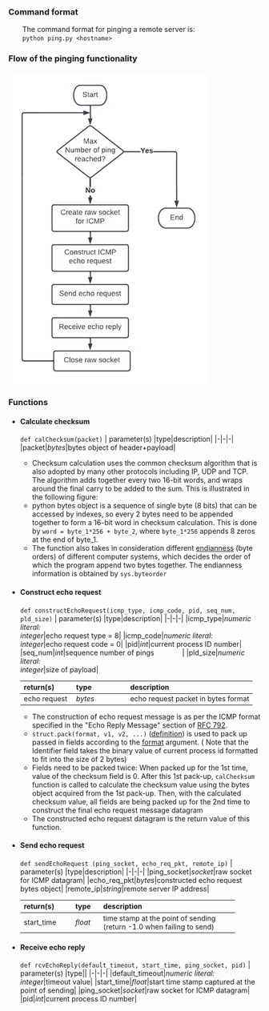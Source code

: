 ### Command format

&emsp;&emsp;The command format for pinging a remote server is:\
&emsp;&emsp;`python ping.py <hostname>`

### Flow of the pinging functionality

<img src="https://github.com/claudiatang/network_programming_python/blob/main/ping/img/ping_flow_chart.png"  width="400" height="auto">

### Functions

- #### Calculate checksum

  `def calChecksum(packet)`
  | parameter(s) |type|description|
  |-|-|-|
  |packet|_bytes_|bytes object of header+payload|
  - Checksum calculation uses the common checksum algorithm that is also adopted by many other protocols including IP, UDP and TCP.
  The algorithm adds together every two 16-bit words, and wraps around the final carry to be added to the sum. This is illustrated in the following figure:
  - python bytes object is a sequence of single byte (8 bits) that can be accessed by indexes, so every 2 bytes need to be appended together to form a 16-bit word in checksum calculation.
  This is done by ```word = byte_1*256 + byte_2```, where ```byte_1*256``` appends 8 zeros at the end of byte_1.
  - The function also takes in consideration different [endianness]("https://getkt.com/blog/endianness-little-endian-vs-big-endian/") (byte orders) of different computer systems, which decides the order of which the program append two bytes together. The endianness information is obtained by ```sys.byteorder```


- #### Construct echo request

  `def constructEchoRequest(icmp_type, icmp_code, pid, seq_num, pld_size)`
  | parameter(s) |type|description|
  |-|-|-|
  |icmp_type|_numeric literal:<br>integer_|echo request type = 8|
  |icmp_code|_numeric literal:<br>integer_|echo request code = 0|
  |pid|_int_|current process ID number|
  |seq_num|_int_|sequence number of pings&emsp;&emsp;&emsp;&emsp;|
  |pld_size|_numeric literal:<br>integer_|size of payload|
  
  |return(s)|type&emsp;&emsp;&emsp;&emsp;&ensp;|description|
  |-|-|-|
  |echo request&nbsp;|_bytes_|echo request packet in bytes format|

  - The construction of echo request message is as per the ICMP format specified in the "Echo Reply Message" section of [RFC 792](https://datatracker.ietf.org/doc/html/rfc792).
  - ```struct.pack(format, v1, v2, ...)``` ([definition](https://docs.python.org/3/library/struct.html#struct.pack)) is used to pack up passed in fields according to the [format](https://docs.python.org/3/library/struct.html#format-characters) argument. ( Note that the Identifier field takes the binary value of current process id formatted to fit into the size of 2 bytes)
  - Fields need to be packed twice:
  When packed up for the 1st time, value of the checksum field is 0.
  After this 1st pack-up, ```calChecksum``` function is called to calculate the checksum value using the bytes object acquired from the 1st pack-up.
  Then, with the calculated checksum value, all fields are being packed up for the 2nd time to construct the final echo request message datagram
  - The constructed echo request datagram is the return value of this function.
  


- #### Send echo request

  `def sendEchoRequest (ping_socket, echo_req_pkt, remote_ip)`
  | parameter(s) |type|description|
  |-|-|-|
  |ping_socket|_socket_|raw socket for ICMP datagram|
  |echo_req_pkt|_bytes_|constructed echo request bytes object|
  |remote_ip|_string_|remote server IP address|

  |return(s)&emsp;&emsp;|type&ensp;&nbsp;|description|
  |-|-|-|
  |start_time|_float_|time stamp at the point of sending<br>(return -1.0 when failing to send)&emsp;&emsp;&ensp;|

- #### Receive echo reply
  `def rcvEchoReply(default_timeout, start_time, ping_socket, pid)`
  | parameter(s) |type||
  |-|-|-|
  |default_timeout|_numeric literal:<br>integer_|timeout value|
  |start_time|_float_|start time stamp captured at the point of sending|
  |ping_socket|_socket_|raw socket for ICMP datagram|
  |pid|_int_|current process ID number|
